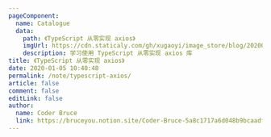 ```yaml
---
pageComponent:
  name: Catalogue
  data:
    path: 《TypeScript 从零实现 axios》
    imgUrl: https://cdn.staticaly.com/gh/xugaoyi/image_store/blog/20200105104632.png
    description: 学习使用 TypeScript 从零实现 axios 库
title: 《TypeScript 从零实现 axios》
date: 2020-01-05 10:40:48
permalink: /note/typescript-axios/
article: false
comment: false
editLink: false
author:
  name: Coder Bruce
  link: https://bruceyou.notion.site/Coder-Bruce-5a8c1717a6d048b9bcaadf95281f1159
---
```

